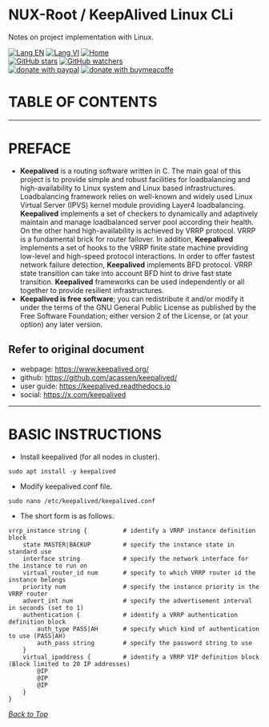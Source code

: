 # NUX-Root / KeepAlived Linux CLi
Notes on project implementation with Linux.

[![Lang EN](https://img.shields.io/badge/lang-en-green)](KeepAlived-CLi.md)
[![Lang VI](https://img.shields.io/badge/lang-vi-yellow)](KeepAlived-CLi.vi.md)
[![Home](https://img.shields.io/badge/Main-blue)](../README.md)<br/>
[![GitHub stars](https://img.shields.io/github/stars/quachdoduy/NUX-Root?logo=GitHub&style=flat&color=red)](https://github.com/quachdoduy/NUX-Root/stargazers)
[![GitHub watchers](https://img.shields.io/github/watchers/quachdoduy/NUX-Root?logo=GitHub&style=flat&color=blue)](https://github.com/quachdoduy/NUX-Root/watchers)<br/>
[![donate with paypal](https://img.shields.io/badge/Like_it%3F-Donate!-green?logo=githubsponsors&logoColor=orange&style=flat)](https://paypal.me/quachdoduy)
[![donate with buymeacoffe](https://img.shields.io/badge/Like_it%3F-Donate!-blue?logo=githubsponsors&logoColor=orange&style=flat)](https://buymeacoffee.com/quachdoduy)

# TABLE OF CONTENTS

---

# PREFACE
- **Keepalived** is a routing software written in C. The main goal of this project is to provide simple and robust facilities for loadbalancing and high-availability to Linux system and Linux based infrastructures. Loadbalancing framework relies on well-known and widely used Linux Virtual Server (IPVS) kernel module providing Layer4 loadbalancing. **Keepalived** implements a set of checkers to dynamically and adaptively maintain and manage loadbalanced server pool according their health. On the other hand high-availability is achieved by VRRP protocol. VRRP is a fundamental brick for router failover. In addition, **Keepalived** implements a set of hooks to the VRRP finite state machine providing low-level and high-speed protocol interactions. In order to offer fastest network failure detection, **Keepalived** implements BFD protocol. VRRP state transition can take into account BFD hint to drive fast state transition. **Keepalived** frameworks can be used independently or all together to provide resilient infrastructures.
- **Keepalived is free software**; you can redistribute it and/or modify it under the terms of the GNU General Public License as published by the Free Software Foundation; either version 2 of the License, or (at your option) any later version.

## Refer to original document
- webpage: https://www.keepalived.org/
- github: https://github.com/acassen/keepalived/
- user guide: https://keepalived.readthedocs.io
- social: https://x.com/keepalived

---

# BASIC INSTRUCTIONS
- Install keepalived (for all nodes in cluster).
```
sudo apt install -y keepalived
```
- Modify keepalived.conf file.
```
sudo nano /etc/keepalived/keepalived.conf
```
- The short form is as follows.
```
vrrp_instance string {          # identify a VRRP instance definition block
    state MASTER|BACKUP         # specify the instance state in standard use
    interface string            # specify the network interface for the instance to run on
    virtual_router_id num       # specify to which VRRP router id the instance belongs
    priority num                # specify the instance priority in the VRRP router
    advert_int num              # specify the advertisement interval in seconds (set to 1)
    authentication {            # identify a VRRP authentication definition block
        auth_type PASS|AH       # specify which kind of authentication to use (PASS|AH)
        auth_pass string        # specify the password string to use
    }
    virtual_ipaddress {         # identify a VRRP VIP definition block (Block limited to 20 IP addresses) 
        @IP
        @IP
        @IP
    }
}
```

*[Back to Top](#nux-root--keepalived-linux-cli)*